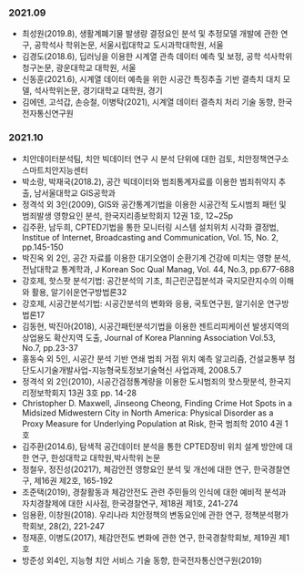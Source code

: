 ### 2021.09
- 최성원(2019.8), 생활계폐기물 발생량 결정요인 분석 및 추정모델 개발에 관한 연구, 공학석사 학위논문, 서울시립대학교 도시과학대학원, 서울
- 김경도(2018.6), 딥러닝을 이용한 시계열 관측 데이터 예측 및 보정, 공학 석사학위 청구논문, 광운대학교 대학원, 서울
- 신동훈(2021.6), 시계열 데이터 예측을 위한 시공간 특징추출 기반 결측치 대치 모델, 석사학위논문, 경기대학교 대학원, 경기
- 김에덴, 고석갑, 손승철, 이병탁(2021), 시계열 데이터 결측치 처리 기술 동향, 한국전자통신연구원

### 2021.10
- 치안데이터분석팀, 치안 빅데이터 연구 시 분석 단위에 대한 검토, 치안정책연구소 스마트치안지능센터
- 박소랑, 박재국(2018.2), 공간 빅데이터와 범죄통계자료를 이용한 범죄취약지 추출, 남서울대학교 GIS공학과
- 정격석 외 3인(2009), GIS와 공간통계기법을 이용한 시공간적 도시범죄 패턴 및 범죄발생 영향요인 분석, 한국지리종보학회지 12권 1호, 12~25p
- 김주환, 남두희, CPTED기법을 통한 모니터링 시스템 설치위치 시각화 결정법, Institue of Internet, Broadcasting and Communication, Vol. 15, No. 2, pp.145-150
- 박진옥 외 2인, 공간 자료를 이용한 대기오염이 순환기계 건강에 미치는 영향 분석, 전남대학교 통계학과, J Korean Soc Qual Manag, Vol. 44, No.3, pp.677-688
- 강호제, 핫스팟 분석기법: 공간분석의 기초, 최근린군집분석과 국지모란지수의 이해와 활용, 알기쉬운연구방법론32
- 강호제, 시공간분석기법: 시공간분석의 변화와 응용, 국토연구원, 알기쉬운 연구방법론17
- 김동현, 박진아(2018), 시공간패턴분석기법을 이용한 젠트리피케이션 발생지역의 상업용도 확산지역 도출, Journal of Korea Planning Association Vol.53, No.7, pp.23-37
- 홍동숙 외 5인, 시공간 분석 기반 연쇄 범죄 거점 위치 예측 알고리즘, 건설교통부 첨단도시기술개발사업-지능형국토정보기술혁신 사업과제, 2008.5.7
- 정격석 외 2인(2010), 시공간검정통계량을 이용한 도시범죄의 핫스팟분석, 한국지리정보학회지 13권 3호 pp. 14-28
- Christopher D. Maxwell, Jinseong Cheong, Finding Crime Hot Spots in a Midsized Midwestern City in North America: Physical Disorder as a Proxy Measure for Underlying Population at Risk, 한국 범죄학 2010 4권 1호
- 김주환(2014.6), 탐색적 공간데이터 분석을 통한 CPTED장비 위치 설계 방안에 대한 연구, 한성대학교 대학원,박사학위 논문
- 정철우, 정진성(20217), 체감안전 영향요인 분석 및 개선에 대한 연구, 한국경찰연구, 제16권 제2호, 165-192
- 조준택(2019), 경찰활동과 체감안전도 관련 주민들의 인식에 대한 예비적 분석과 자치경찰제에 대한 시사점, 한국경찰연구, 제18권 제1호, 241-274
- 임용환, 이창원(2018). 우리나라 치안정책의 변동요인에 관한 연구, 정책분석평가학회보, 28(2), 221-247
- 정재훈, 이병도(2017), 체감안전도 변화에 관한 연구, 한국경찰학회보, 제19권 제1호
- 방준성 외4인, 지능형 치안 서비스 기술 동향, 한국전자통신연구원(2019)

